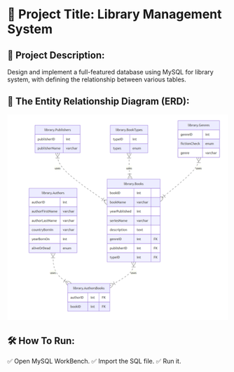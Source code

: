 # 📝 Project Title: Library Management System

## 📌 Project Description:

Design and implement a full-featured database using MySQL for library system, with defining the relationship between various tables.

## 🚩 The Entity Relationship Diagram (ERD):

![ERD](image.png)

## 🛠️ How To Run:

✅ Open MySQL WorkBench.
✅ Import the SQL file.
✅ Run it.

